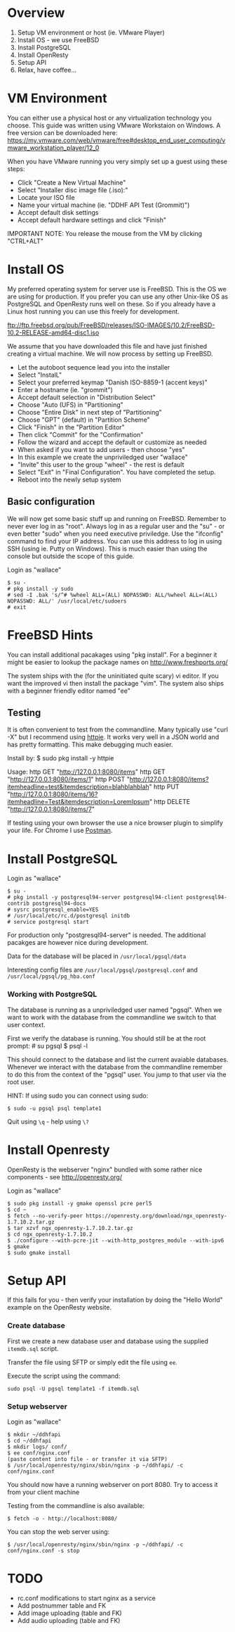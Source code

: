 ﻿Overview
========
1) Setup VM environment or host (ie. VMware Player)
2) Install OS - we use FreeBSD
3) Install PostgreSQL
4) Install OpenResty
5) Setup API
6) Relax, have coffee...

VM Environment
==============
You can either use a physical host or any virtualization technology you choose.
This guide was written using VMware Workstaion on Windows. A free version can be downloaded here:
https://my.vmware.com/web/vmware/free#desktop_end_user_computing/vmware_workstation_player/12_0

When you have VMware running you very simply set up a guest using these steps:

- Click "Create a New Virtual Machine"
- Select "Installer disc image file (.iso):"
- Locate your ISO file
- Name your virtual machine (ie. "DDHF API Test (Grommit)")
- Accept default disk settings
- Accept default hardware settings and click "Finish"

IMPORTANT NOTE: You release the mouse from the VM by clicking "CTRL+ALT"

Install OS
==========
My preferred operating system for server use is FreeBSD. This is the OS we are using for production. If you prefer you can use any other Unix-like OS as PostgreSQL and OpenResty runs well on these. So if you already have a Linux host running you can use this freely for development.

ftp://ftp.freebsd.org/pub/FreeBSD/releases/ISO-IMAGES/10.2/FreeBSD-10.2-RELEASE-amd64-disc1.iso

We assume that you have downloaded this file and have just finished creating a virtual machine. We will now process by setting up FreeBSD.

- Let the autoboot sequence lead you into the installer
- Select "InstalL"
- Select your preferred keymap "Danish ISO-8859-1 (accent keys)"
- Enter a hostname (ie. "grommit")
- Accept default selection in "Distribution Select"
- Choose "Auto (UFS) in "Partitioning"
- Choose "Entire Disk" in next step of "Partitioning"
- Choose "GPT" (default) in "Partition Scheme"
- Click "Finish" in the "Partition Editor"
- Then click "Commit" for the "Confirmation"
- Follow the wizard and accept the default or customize as needed
- When asked if you want to add users - then choose "yes"
- In this example we create the unpriviledged user "wallace"
- "Invite" this user to the group "wheel" - the rest is default
- Select "Exit" in "Final Configuration". You have completed the setup.
- Reboot into the newly setup system

## Basic configuration
We will now get some basic stuff up and running on FreeBSD. Remember to never ever log in as "root". Always log in as a regular user and the "su" - or even better "sudo" when you need executive priviledge.
Use the "ifconfig" command to find your IP address. You can use this address to log in using SSH (using ie. Putty on Windows). This is much easier than using the console but outside the scope of this guide.

Login as "wallace"

    $ su -
    # pkg install -y sudo
    # sed -I .bak 's/^# %wheel ALL=(ALL) NOPASSWD: ALL/%wheel ALL=(ALL) NOPASSWD: ALL/' /usr/local/etc/sudoers
    # exit


FreeBSD Hints
=============
You can install additional pacakages using "pkg install". For a beginner it might be easier to lookup the package names on http://www.freshports.org/

The system ships with the (for the uninitiated quite scary) vi editor. If you want the improved vi then install the package "vim".
The system also ships with a beginner friendly editor named "ee"

## Testing

It is often convenient to test from the commandline. Many typically use "curl -X" but I recommend using [httpie](http://httpie.org/). It works very well in a JSON world and has pretty formatting. This make debugging much easier.

Install by:
    $ sudo pkg install -y httpie

Usage:
http GET "http://127.0.0.1:8080/items"
http GET "http://127.0.0.1:8080/items/1"
http POST "http://127.0.0.1:8080/items?itemheadline=test&itemdescription=blahblahblah"
http PUT "http://127.0.0.1:8080/items/16?itemheadline=Test&itemdescription=LoremIpsum"
http DELETE "http://127.0.0.1:8080/items/7"

If testing using your own browser the use a nice browser plugin to simplify your life. For Chrome I use [Postman](https://www.getpostman.com/).


Install PostgreSQL
==================
Login as "wallace"

    $ su -
    # pkg install -y postgresql94-server postgresql94-client postgresql94-contrib postgresql94-docs
    # sysrc postgresql_enable=YES
    # /usr/local/etc/rc.d/postgresql initdb
    # service postgresql start

For production only "postgresql94-server" is needed. The additional pacakges are however nice during development.

Data for the database will be placed in `/usr/local/pgsql/data`

Interesting config files are `/usr/local/pgsql/postgresql.conf` and `/usr/local/pgsql/pg_hba.conf`

### Working with PostgreSQL

The database is running as a unpriviledged user named "pgsql". When we want to work with the database from the commandline we switch to that user context.

First we verify the database is running. You should still be at the root prompt:
    # su pgsql
    $ psql -l

This should connect to the database and list the current avaiable databases. Whenever we interact with the database from the commandline remember to do this from the context of the "pgsql" user. You jump to that user via the root user.

HINT: If using sudo you can connect using sudo:

    $ sudo -u pgsql psql template1

Quit using `\q` - help using `\?`

Install Openresty
=================
OpenResty is the webserver "nginx" bundled with some rather nice components - see http://openresty.org/

Login as "wallace"

	$ sudo pkg install -y gmake openssl pcre perl5
    $ cd ~
    $ fetch --no-verify-peer https://openresty.org/download/ngx_openresty-1.7.10.2.tar.gz
    $ tar xzvf ngx_openresty-1.7.10.2.tar.gz
    $ cd ngx_openresty-1.7.10.2
    $ ./configure --with-pcre-jit --with-http_postgres_module --with-ipv6
	$ gmake
    $ sudo gmake install

Setup API
=========

If this fails for you - then verify your installation by doing the "Hello World" example on the OpenResty website.


### Create database

First we create a new database user and database using the supplied `itemdb.sql` script.

Transfer the file using SFTP or simply edit the file using `ee`. 

Execute the script using the command:

    sudo psql -U pgsql template1 -f itemdb.sql


### Setup webserver

Login as "wallace"

    $ mkdir ~/ddhfapi
    $ cd ~/ddhfapi
    $ mkdir logs/ conf/
    $ ee conf/nginx.conf
    (paste content into file - or transfer it via SFTP)
    $ /usr/local/openresty/nginx/sbin/nginx -p ~/ddhfapi/ -c conf/nginx.conf

You should now have a running webserver on port 8080. Try to access it from your client machine

Testing from the commandline is also available:

    $ fetch -o - http://localhost:8080/

You can stop the web server using:

    $ /usr/local/openresty/nginx/sbin/nginx -p ~/ddhfapi/ -c conf/nginx.conf -s stop



TODO
====
- rc.conf modifications to start nginx as a service
- Add postnummer table and FK
- Add image uploading (table and FK)
- Add audio uploading (table and FK)